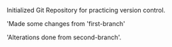 Initialized Git Repository for practicing version control.

'Made some changes from 'first-branch'

'Alterations done from second-branch'.

